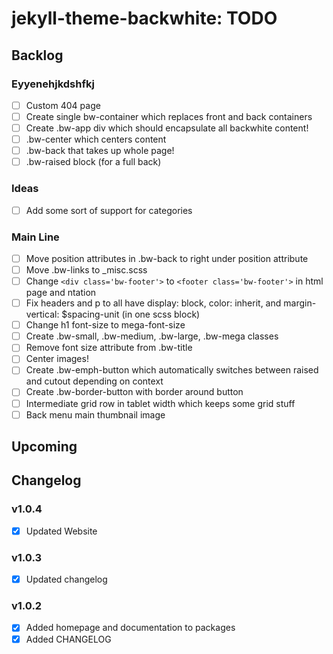 jekyll-theme-backwhite: TODO
=====================================================

Backlog
-----------------------------------------------------

### Eyyenehjkdshfkj

- [ ] Custom 404 page
- [ ] Create single bw-container which replaces front and back containers
- [ ] Create .bw-app div which should encapsulate all backwhite content!
- [ ] .bw-center which centers content
- [ ] .bw-back that takes up whole page!
- [ ] .bw-raised block (for a full back)

### Ideas

- [ ] Add some sort of support for categories

### Main Line

- [ ] Move position attributes in .bw-back to right under position attribute
- [ ] Move .bw-links to _misc.scss
- [ ] Change `<div class='bw-footer'>` to `<footer class='bw-footer'>` in html page and ntation
- [ ] Fix headers and p to all have display: block, color: inherit, and margin-vertical: $spacing-unit (in one scss block)
- [ ] Change h1 font-size to mega-font-size
- [ ] Create .bw-small, .bw-medium, .bw-large, .bw-mega classes
- [ ] Remove font size attribute from .bw-title
- [ ] Center images!
- [ ] Create .bw-emph-button which automatically switches between raised and cutout depending on context
- [ ] Create .bw-border-button with border around button
- [ ] Intermediate grid row in tablet width which keeps some grid stuff
- [ ] Back menu main thumbnail image

Upcoming
-----------------------------------------------------

Changelog
-----------------------------------------------------

### v1.0.4

- [x] Updated Website

### v1.0.3

- [x] Updated changelog

### v1.0.2

- [x] Added homepage and documentation to packages
- [x] Added CHANGELOG